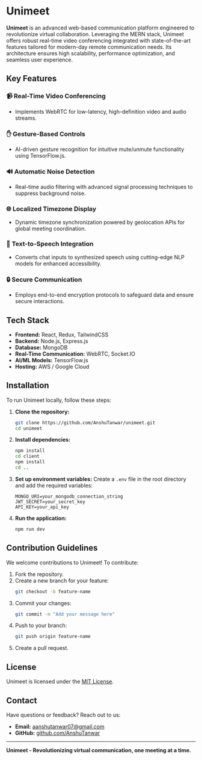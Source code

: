 # Unimeet

**Unimeet** is an advanced web-based communication platform engineered to revolutionize virtual collaboration. Leveraging the MERN stack, Unimeet offers robust real-time video conferencing integrated with state-of-the-art features tailored for modern-day remote communication needs. Its architecture ensures high scalability, performance optimization, and seamless user experience.

## Key Features

### 📹 **Real-Time Video Conferencing**
- Implements WebRTC for low-latency, high-definition video and audio streams.

### ✋ **Gesture-Based Controls**
- AI-driven gesture recognition for intuitive mute/unmute functionality using TensorFlow.js.

### 🔊 **Automatic Noise Detection**
- Real-time audio filtering with advanced signal processing techniques to suppress background noise.

### 🌐 **Localized Timezone Display**  
- Dynamic timezone synchronization powered by geolocation APIs for global meeting coordination.

### 💬 **Text-to-Speech Integration**
- Converts chat inputs to synthesized speech using cutting-edge NLP models for enhanced accessibility.

### 🔒 **Secure Communication**
- Employs end-to-end encryption protocols to safeguard data and ensure secure interactions.

## Tech Stack

- **Frontend:** React, Redux, TailwindCSS
- **Backend:** Node.js, Express.js
- **Database:** MongoDB
- **Real-Time Communication:** WebRTC, Socket.IO
- **AI/ML Models:** TensorFlow.js
- **Hosting:** AWS / Google Cloud

## Installation

To run Unimeet locally, follow these steps:

1. **Clone the repository:**
   ```bash
   git clone https://github.com/AnshuTanwar/unimeet.git
   cd unimeet
   ```

2. **Install dependencies:**
   ```bash
   npm install
   cd client
   npm install
   cd ..
   ```

3. **Set up environment variables:**
   Create a `.env` file in the root directory and add the required variables:
   ```env
   MONGO_URI=your_mongodb_connection_string
   JWT_SECRET=your_secret_key
   API_KEY=your_api_key
   ```

4. **Run the application:**
   ```bash
   npm run dev
   ```

## Contribution Guidelines

We welcome contributions to Unimeet! To contribute:

1. Fork the repository.
2. Create a new branch for your feature:
   ```bash
   git checkout -b feature-name
   ```
3. Commit your changes:
   ```bash
   git commit -m "Add your message here"
   ```
4. Push to your branch:
   ```bash
   git push origin feature-name
   ```
5. Create a pull request.

## License

Unimeet is licensed under the [MIT License](LICENSE).

## Contact

Have questions or feedback? Reach out to us:
- **Email:** aanshutanwar07@gmail.com
- **GitHub:** [github.com/AnshuTanwar](https://github.com/AnshuTanwar)

---

**Unimeet - Revolutionizing virtual communication, one meeting at a time.**
